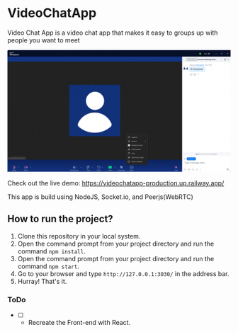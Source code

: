 # VideoChatApp

Video Chat App is a video chat app that makes it easy to groups up with people you want to meet

![IMG](./video-chat.png)

Check out the live demo: https://videochatapp-production.up.railway.app/

<!-- An article I wrote which explains how I build this: https://bit.ly/3wh0gyR -->

This app is build using NodeJS, Socket.io, and Peerjs(WebRTC)

## How to run the project?

1. Clone this repository in your local system.
2. Open the command prompt from your project directory and run the command `npm install`.
3. Open the command prompt from your project directory and run the command `npm start`.
4. Go to your browser and type `http://127.0.0.1:3030/` in the address bar.
5. Hurray! That's it.

### ToDo

- [ ] - Recreate the Front-end with React.

